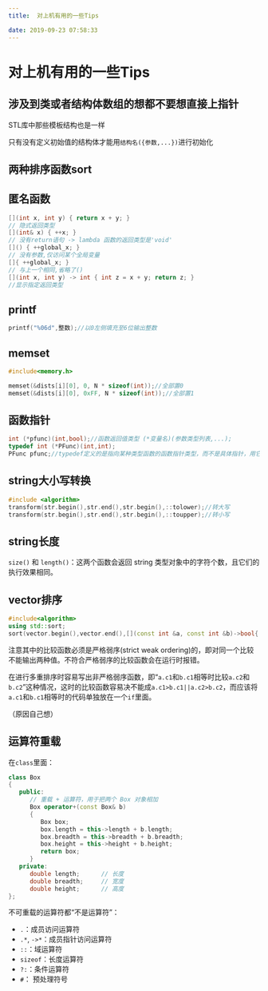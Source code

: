 ```yaml
---
title:  对上机有用的一些Tips

date: 2019-09-23 07:58:33
---
```

# 对上机有用的一些Tips

## 涉及到类或者结构体数组的想都不要想直接上指针

STL库中那些模板结构也是一样

只有没有定义初始值的结构体才能用`结构名({参数,...})`进行初始化

## 两种排序函数sort

## 匿名函数

```C++
[](int x, int y) { return x + y; }
// 隐式返回类型
[](int& x) { ++x; }
// 没有return语句 -> lambda 函数的返回类型是'void'
[]() { ++global_x; }
// 没有参数,仅访问某个全局变量
[]{ ++global_x; }
// 与上一个相同,省略了()
[](int x, int y) -> int { int z = x + y; return z; }
//显示指定返回类型
```

## printf

```C++
printf("%06d",整数);//以0左侧填充至6位输出整数
```

## memset

```C++
#include<memory.h>

memset(&dists[i][0], 0, N * sizeof(int));//全部置0
memset(&dists[i][0], 0xFF, N * sizeof(int));//全部置1
```

## 函数指针

```C++
int (*pfunc)(int,bool);//函数返回值类型 (*变量名)(参数类型列表,...);
typedef int (*PFunc)(int,int);  
PFunc pfunc;//typedef定义的是指向某种类型函数的函数指针类型，而不是具体指针，用它可定义具体指针
```

## string大小写转换

```C++
#include <algorithm>
transform(str.begin(),str.end(),str.begin(),::tolower);//转大写
transform(str.begin(),str.end(),str.begin(),::toupper);//转小写
```

## string长度

`size()` 和 `length()`：这两个函数会返回 string 类型对象中的字符个数，且它们的执行效果相同。

## vector排序

```C++
#include<algorithm>
using std::sort;
sort(vector.begin(),vector.end(),[](const int &a, const int &b)->bool{ return a>b; });
```

注意其中的比较函数必须是严格弱序(strict weak ordering)的，即对同一个比较不能输出两种值。不符合严格弱序的比较函数会在运行时报错。

在进行多重排序时容易写出非严格弱序函数，即“`a.c1`和`b.c1`相等时比较`a.c2`和`b.c2`”这种情况，这时的比较函数容易决不能成`a.c1>b.c1||a.c2>b.c2`，而应该将`a.c1`和`b.c1`相等时的代码单独放在一个`if`里面。

（原因自己想）

## 运算符重载

在`class`里面：

```C++
class Box
{
   public:
      // 重载 + 运算符，用于把两个 Box 对象相加
      Box operator+(const Box& b)
      {
         Box box;
         box.length = this->length + b.length;
         box.breadth = this->breadth + b.breadth;
         box.height = this->height + b.height;
         return box;
      }
   private:
      double length;      // 长度
      double breadth;     // 宽度
      double height;      // 高度
};
```

不可重载的运算符都“不是运算符”：

* `.`：成员访问运算符
* `.*`, `->*`：成员指针访问运算符
* `::`：域运算符
* `sizeof`：长度运算符
* `?:`：条件运算符
* `#`： 预处理符号
